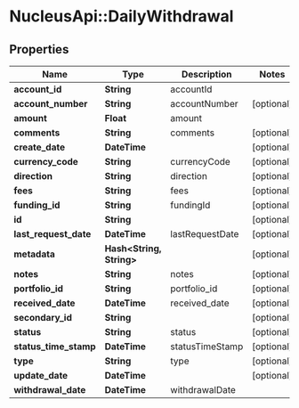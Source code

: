 # NucleusApi::DailyWithdrawal

## Properties
Name | Type | Description | Notes
------------ | ------------- | ------------- | -------------
**account_id** | **String** | accountId | 
**account_number** | **String** | accountNumber | [optional] 
**amount** | **Float** | amount | 
**comments** | **String** | comments | [optional] 
**create_date** | **DateTime** |  | [optional] 
**currency_code** | **String** | currencyCode | [optional] 
**direction** | **String** | direction | [optional] 
**fees** | **String** | fees | [optional] 
**funding_id** | **String** | fundingId | [optional] 
**id** | **String** |  | [optional] 
**last_request_date** | **DateTime** | lastRequestDate | [optional] 
**metadata** | **Hash&lt;String, String&gt;** |  | [optional] 
**notes** | **String** | notes | [optional] 
**portfolio_id** | **String** | portfolio_id | [optional] 
**received_date** | **DateTime** | received_date | [optional] 
**secondary_id** | **String** |  | [optional] 
**status** | **String** | status | [optional] 
**status_time_stamp** | **DateTime** | statusTimeStamp | [optional] 
**type** | **String** | type | [optional] 
**update_date** | **DateTime** |  | [optional] 
**withdrawal_date** | **DateTime** | withdrawalDate | 



